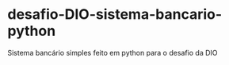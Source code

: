 # desafio-DIO-sistema-bancario-python
Sistema bancário simples feito em python para o desafio da DIO
